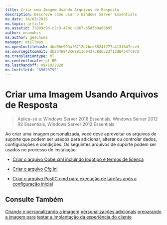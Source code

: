 ```yaml
---
title: Criar uma Imagem Usando Arquivos de Resposta
description: Descreve como usar o Windows Server Essentials
ms.date: 10/03/2016
ms.topic: article
ms.assetid: 72809c9d-c2c9-478c-a867-65d3b9a08b95
author: nnamuhcs
ms.author: geschuma
manager: mtillman
ms.openlocfilehash: 4bd06e993af6712d2bcd38241777a4131647cce3
ms.sourcegitcommit: db2d46842c68813d043738d6523f13d8454fc972
ms.translationtype: MT
ms.contentlocale: pt-BR
ms.lasthandoff: 09/10/2020
ms.locfileid: "89623792"
---
```

# <a name="create-an-image-by-using-answer-files"></a>Criar uma Imagem Usando Arquivos de Resposta

>Aplica-se a: Windows Server 2016 Essentials, Windows Server 2012 R2 Essentials, Windows Server 2012 Essentials

Ao criar uma imagem personalizada, você deve aproveitar os arquivos de suporte que podem ser usados para adicionar, alterar ou controlar dados, configurações e condições. Os seguintes arquivos de suporte podem ser usados no processo de instalação:

-   [Criar o arquivo Oobe.xml incluindo logotipo e termos de licença](Create-the-Oobe.xml-File-Including-Logo-and-EULA.md)

-   [Criar o arquivo Cfg.ini](Create-the-Cfg.ini-File.md)

-   [Criar o arquivo PostIC.cmd para execução de tarefas após a configuração inicial](Create-the-PostIC.cmd-File-for-Running-Post-Initial-Configuration-Tasks.md)

## <a name="see-also"></a>Consulte Também
 [Criando e personalizando a imagem](Creating-and-Customizing-the-Image.md) [personalizações adicionais](Additional-Customizations.md) [preparando a imagem para](Preparing-the-Image-for-Deployment.md) [testar a implantação da experiência do cliente](Testing-the-Customer-Experience.md)